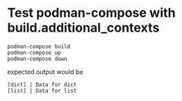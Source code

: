 # Test podman-compose with build.additional_contexts

```
podman-compose build
podman-compose up
podman-compose down
```

expected output would be

```
[dict] | Data for dict
[list] | Data for list
```
